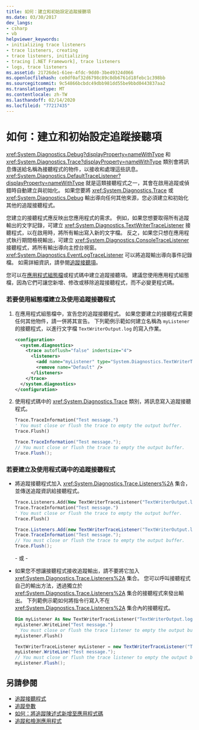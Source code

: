 ```yaml
---
title: 如何：建立和初始設定追蹤接聽項
ms.date: 03/30/2017
dev_langs:
- csharp
- vb
helpviewer_keywords:
- initializing trace listeners
- trace listeners, creating
- trace listeners, initializing
- tracing [.NET Framework], trace listeners
- logs, trace listeners
ms.assetid: 21726de1-61ee-4fdc-9dd0-3be49324d066
ms.openlocfilehash: ce0df0af32d6798c89c8db6761d18febc1c398bb
ms.sourcegitcommit: 9c54866bcbdc49dbb981dd55be9bbd0443837aa2
ms.translationtype: MT
ms.contentlocale: zh-TW
ms.lasthandoff: 02/14/2020
ms.locfileid: "77217435"
---
```

# <a name="how-to-create-and-initialize-trace-listeners"></a>如何：建立和初始設定追蹤接聽項

<xref:System.Diagnostics.Debug?displayProperty=nameWithType> 和 <xref:System.Diagnostics.Trace?displayProperty=nameWithType> 類別會將訊息傳送給名稱為接聽程式的物件，以接收和處理這些訊息。 <xref:System.Diagnostics.DefaultTraceListener?displayProperty=nameWithType> 就是這類接聽程式之一，其會在啟用追蹤或偵錯時自動建立與初始化。 如果您要將 <xref:System.Diagnostics.Trace> 或 <xref:System.Diagnostics.Debug> 輸出導向任何其他來源，您必須建立和初始化其他的追蹤接聽程式。

您建立的接聽程式應反映出您應用程式的需求。 例如，如果您想要取得所有追蹤輸出的文字記錄，可建立 <xref:System.Diagnostics.TextWriterTraceListener> 接聽程式，以在啟用時，將所有輸出寫入新的文字檔。 反之，如果您只想在應用程式執行期間檢視輸出，可建立 <xref:System.Diagnostics.ConsoleTraceListener> 接聽程式，將所有輸出導向主控台視窗。 <xref:System.Diagnostics.EventLogTraceListener> 可以將追蹤輸出導向事件記錄檔。 如需詳細資訊，請參閱[追蹤接聽項](trace-listeners.md)。

您可以在[應用程式組態檔](../configure-apps/index.md)或程式碼中建立追蹤接聽項。 建議您使用應用程式組態檔，因為它們可讓您新增、修改或移除追蹤接聽程式，而不必變更程式碼。

### <a name="to-create-and-use-a-trace-listener-by-using-a-configuration-file"></a>若要使用組態檔建立及使用追蹤接聽程式

1. 在應用程式組態檔中，宣告您的追蹤接聽程式。 如果您要建立的接聽程式需要任何其他物件，請一併將其宣告。 下列範例示範如何建立名稱為 `myListener` 的接聽程式，以進行文字檔 `TextWriterOutput.log` 的寫入作業。

    ```xml
    <configuration>
      <system.diagnostics>
        <trace autoflush="false" indentsize="4">
          <listeners>
            <add name="myListener" type="System.Diagnostics.TextWriterTraceListener" initializeData="TextWriterOutput.log" />
            <remove name="Default" />
          </listeners>
        </trace>
      </system.diagnostics>
    </configuration>
    ```

2. 使用程式碼中的 <xref:System.Diagnostics.Trace> 類別，將訊息寫入追蹤接聽程式。

    ```vb
    Trace.TraceInformation("Test message.")
    ' You must close or flush the trace to empty the output buffer.
    Trace.Flush()
    ```

    ```csharp
    Trace.TraceInformation("Test message.");
    // You must close or flush the trace to empty the output buffer.
    Trace.Flush();
    ```

### <a name="to-create-and-use-a-trace-listener-in-code"></a>若要建立及使用程式碼中的追蹤接聽程式

- 將追蹤接聽程式加入 <xref:System.Diagnostics.Trace.Listeners%2A> 集合，並傳送追蹤資訊給接聽程式。

    ```vb
    Trace.Listeners.Add(New TextWriterTraceListener("TextWriterOutput.log", "myListener"))
    Trace.TraceInformation("Test message.")
    ' You must close or flush the trace to empty the output buffer.
    Trace.Flush()
    ```

    ```csharp
    Trace.Listeners.Add(new TextWriterTraceListener("TextWriterOutput.log", "myListener"));
    Trace.TraceInformation("Test message.");
    // You must close or flush the trace to empty the output buffer.
    Trace.Flush();
    ```

    \- 或 -

- 如果您不想讓接聽程式接收追蹤輸出，請不要將它加入 <xref:System.Diagnostics.Trace.Listeners%2A> 集合。 您可以呼叫接聽程式自己的輸出方法，透過獨立於 <xref:System.Diagnostics.Trace.Listeners%2A> 集合的接聽程式來發出輸出。 下列範例示範如何將指令行寫入不在 <xref:System.Diagnostics.Trace.Listeners%2A> 集合內的接聽程式。

    ```vb
    Dim myListener As New TextWriterTraceListener("TextWriterOutput.log", "myListener")
    myListener.WriteLine("Test message.")
    ' You must close or flush the trace listener to empty the output buffer.
    myListener.Flush()
    ```

    ```csharp
    TextWriterTraceListener myListener = new TextWriterTraceListener("TextWriterOutput.log", "myListener");
    myListener.WriteLine("Test message.");
    // You must close or flush the trace listener to empty the output buffer.
    myListener.Flush();
    ```

## <a name="see-also"></a>另請參閱

- [追蹤接聽程式](trace-listeners.md)
- [追蹤參數](trace-switches.md)
- [如何：將追蹤陳述式新增至應用程式碼](how-to-add-trace-statements-to-application-code.md)
- [追蹤和檢測應用程式](tracing-and-instrumenting-applications.md)

